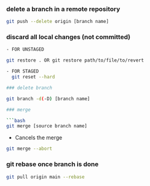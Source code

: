 ### delete a branch in a remote repository

```bash
git push --delete origin [branch name]
```

### discard all local changes (not committed)

````bash
- FOR UNSTAGED

git restore . OR git restore path/to/file/to/revert

- FOR STAGED
  git reset --hard

### delete branch

git branch -d(-D) [branch name]

### merge

```bash
git merge [source branch name]
````

- Cancels the merge

```bash
git merge --abort
```

### git rebase once branch is done

```bash
git pull origin main --rebase
```
